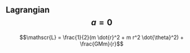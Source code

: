 ## Lagrangian $$a=0$$

$$\mathscr{L} = \frac{1}{2}(m \dot{r}^2 + m r^2 \dot{\theta}^2) + \frac{GMm}{r}$$
